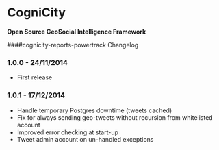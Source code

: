 CogniCity
===========
**Open Source GeoSocial Intelligence Framework**

####cognicity-reports-powertrack Changelog

### 1.0.0 - 24/11/2014
* First release

### 1.0.1 - 17/12/2014
* Handle temporary Postgres downtime (tweets cached)
* Fix for always sending geo-tweets without recursion from whitelisted account
* Improved error checking at start-up
* Tweet admin account on un-handled exceptions
